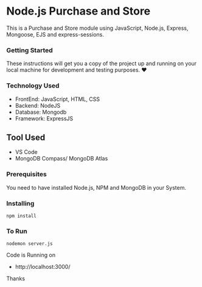 # Node.js Purchase and Store

This is a Purchase and Store module using JavaScript, Node.js, Express, Mongoose, EJS and express-sessions.

### Getting Started

These instructions will get you a copy of the project up and running on your local machine for development and testing purposes. :heart:

### Technology Used

+ FrontEnd: JavaScript, HTML, CSS
+ Backend: NodeJS
+ Database: Mongodb
+ Framework: ExpressJS

## Tool Used

+ VS Code
+ MongoDB Compass/ MongoDB Atlas


### Prerequisites

You need to have installed Node.js, NPM and MongoDB in your System.

### Installing
```
npm install
```

### To Run
```
nodemon server.js
```

Code is Running on 
+ http://localhost:3000/


Thanks

